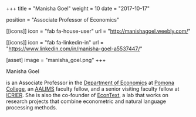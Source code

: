 +++
title = "Manisha Goel"
weight = 10
date = "2017-10-17"

position = "Associate Professor of Economics"

[[icons]]
  icon = "fab fa-house-user"
  url = "http://manishagoel.weebly.com/"

[[icons]]
  icon = "fab fa-linkedin-in"
  url = "https://www.linkedin.com/in/manisha-goel-a5537447/"

[asset]
  image = "manisha_goel.png"
+++

Manisha Goel

is an Associate Professor in the [Department of Economics](http://economics.pomona.edu/) at [Pomona College](http://pomona.edu/), an [AALIMS](http://aalims.org/) faculty fellow, and a senior visiting faculty fellow at [ICRIER](http://icrier.org/).  She is also the co-founder of [EconText](https://sites.google.com/g.hmc.edu/econtext/home?authuser=0), a lab that works on research projects that combine econometric and natural language processing methods.
